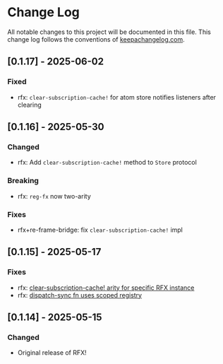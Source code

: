 # Change Log
All notable changes to this project will be documented in this file. This change log follows the conventions of [keepachangelog.com](http://keepachangelog.com/).


## [0.1.17] - 2025-06-02

### Fixed
- rfx: `clear-subscription-cache!` for atom store notifies listeners after clearing

## [0.1.16] - 2025-05-30

### Changed
- rfx: Add `clear-subscription-cache!` method to `Store` protocol

### Breaking
- rfx: `reg-fx` now two-arity

### Fixes
- rfx+re-frame-bridge: fix `clear-subscription-cache!` impl

## [0.1.15] - 2025-05-17
### Fixes
- rfx: [clear-subscription-cache! arity for specific RFX instance](https://github.com/factorhouse/rfx/commit/3880578adaf6df31cf386eca191336ec963dea50)
- rfx: [dispatch-sync fn uses scoped registry](https://github.com/factorhouse/rfx/commit/cacc99ade6ee87f9cab0a7562f9e5a8fed1121d2)

## [0.1.14] - 2025-05-15
### Changed
- Original release of RFX!
